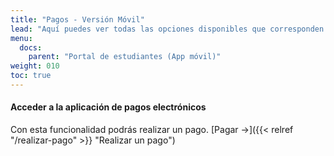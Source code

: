 ```yaml
---
title: "Pagos - Versión Móvil"
lead: "Aquí puedes ver todas las opciones disponibles que corresponden a pagos."
menu:
  docs:
    parent: "Portal de estudiantes (App móvil)"
weight: 010
toc: true
---
```


#### Acceder a la aplicación de pagos electrónicos

Con esta funcionalidad podrás realizar un pago. [Pagar →]({{< relref "/realizar-pago" >}} "Realizar un pago")
